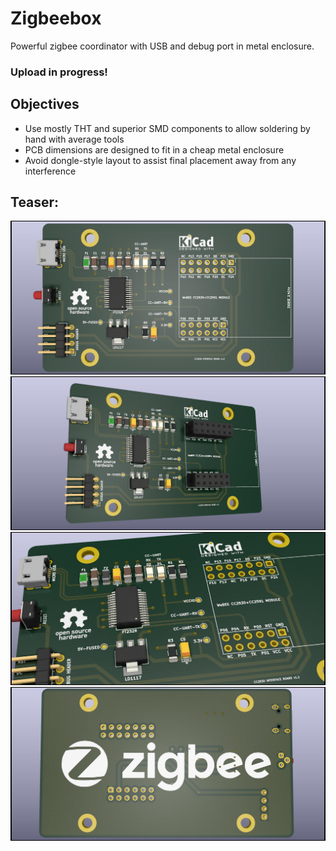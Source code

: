 # Zigbeebox

Powerful zigbee coordinator with USB and debug port in metal enclosure.

### Upload in progress!

## Objectives
* Use mostly THT and superior SMD components to allow soldering by hand with average tools
* PCB dimensions are designed to fit in a cheap metal enclosure
* Avoid dongle-style layout to assist final placement away from any interference

## Teaser:

![render1](graphics/render1.jpg)
![render2](graphics/render2.jpg)
![render3](graphics/render3.jpg)
![render4](graphics/render4.jpg)
